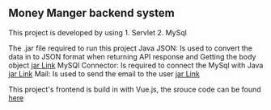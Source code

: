 ## Money Manger backend system 

This project is developed by using
    1. Servlet 
    2. MySql 

The .jar file required to run this project 
    Java JSON: Is used to convert the data in to JSON format when returning API response and Getting the body object [jar Link](http://www.java2s.com/Code/Jar/j/Downloadjavajsonjar.htm)
    MySQl Connector: Is required to connect the MySql with Java [jar Link](https://dev.mysql.com/downloads/connector/j/)
    Mail: Is used to send the email to the user [jar Link](https://static.javatpoint.com/src/mail/mailactivation.zip)

This project's frontend is build in with Vue.js,  the srouce code can be found [here](https://github.com/Achsuthan/money_manager_frontend) 